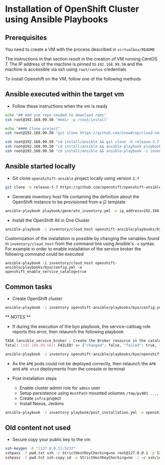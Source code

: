 # Installation of OpenShift Cluster using Ansible Playbooks

## Prerequisites

You need to create a VM with the process described in `virtualbox/README`

The instructions in that section result in the creation of VM running CentOS 7.
The IP address of the machine is pinned to `192.168.99.50` and the machine is accessible via ssh using `root/centos` credentials


To install Openshift on the VM, follow one of the following methods

## Ansible executed within the target vm

- Follow these instructions when the vm is ready

```bash
echo "## Add yum repo needed to download rpms"
ssh root@192.168.99.50 "mkdir -p /root/install"

echo "#### Clone project"
ssh root@192.168.99.50 "git clone https://github.com/snowdrop/cloud-native-infra.git install"

ssh root@192.168.99.50 "cd install/ansible && git clone -b release-3.7 https://github.com/openshift/openshift-ansible.git"
ssh root@192.168.99.50 "cd install/ansible && ansible-playbook playbook/generate_inventory.yml -e ip_address=192.168.99.50 -e use_local=true"
ssh root@192.168.99.50 "cd install/ansible && ansible-playbook -i inventory/cloud_host openshift-ansible/playbooks/byo/config.yml"
```

## Ansible started locally

- Git clone `openshihift-ansible` project locally using version `3.7`
```bash
git clone -b release-3.7 https://github.com/openshift/openshift-ansible.git
```

- Generate inventory host file containing the definition about the OpenShift instance to be provisioned from a j2 template

```bash
ansible-playbook playbook/generate_inventory.yml -e ip_address=192.168.99.50
```

- Install the OpenShift All in One Cluster

```bash
ansible-playbook -i inventory/cloud_host openshift-ansible/playbooks/byo/config.yml -e openshift_node=masters
```

Customization of the installation is possible by changing the variables found in `inventory/cloud_host` from the command line using Ansible's `-e` syntax.
For example in order to enable installation of the service broker the following command could be executed

`ansible-playbook -i inventory/cloud_host openshift-ansible/playbooks/byo/config.yml -e openshift_enable_service_catalog=true`

## Common tasks

- Create OpenShift cluster
```bash
ansible-playbook -i inventory openshift-ansible/playbooks/byo/config.yml
```

** NOTES **

- If during the execution of the byo playbook, the service-catloag role reports this error, then relaunch the following playbook
```bash
TASK [ansible_service_broker : Create the Broker resource in the catalog] **************************************************************************************************************************************************************************
fatal: [192.168.99.50]: FAILED! => {"changed": false, "failed": true, "msg": {"cmd": "/usr/bin/oc create -f /tmp/brokerout-dJmL1S -n default", "results": {}, "returncode": 1, "stderr": "error: unable to recognize \"/tmp/brokerout-dJmL1S\": no matches for servicecatalog.k8s.io/, Kind=ClusterServiceBroker\n", "stdout": ""}}

ansible-playbook -i inventory openshift-ansible/playbooks/byo/openshift-cluster/service-catalog.yml
```
- As the `APB` pods could not be deployed correctly, then relaunch the `APB` and `APB etcd` deployments from the console or terminal

- Post installation steps

  - Enable cluster admin role for `admin` user
  - Setup persistence using `HostPath` mounted volumes `/tmp/pv001 ...`,
  - Create `infra` project
  - Install Nexus, Jenkins  

```bash
ansible-playbook -i inventory playbook/post_installation.yml -e openshift_node=masters
```

## Old content not used

- Secure copy your public key to the vm
```bash
ssh-keygen -R "[127.0.0.1]:5222"
sshpass -f pwd.txt ssh -o StrictHostKeyChecking=no root@127.0.0.1 -p 5222 "mkdir ~/.ssh && chmod 700 ~/.ssh && touch ~/.ssh/authorized_keys && chmod 600 ~/.ssh/authorized_keys"
sshpass -f pwd.txt ssh-copy-id -o StrictHostKeyChecking=no -i ~/.ssh/id_rsa.pub root@127.0.0.1 -p 5222
```

